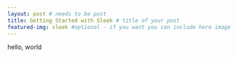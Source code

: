 ```yaml
---
layout: post # needs to be post
title: Getting Started with Sleek # title of your post
featured-img: sleek #optional - if you want you can include hero image
---
```


hello, world